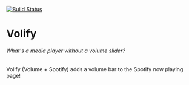 [![Build Status](https://travis-ci.org/joemccann/dillinger.svg?branch=master)](https://travis-ci.org/joemccann/dillinger)
# Volify
###### _What's a media player without a volume slider?_

Volify (Volume + Spotify) adds a volume bar to the Spotify now playing page!
